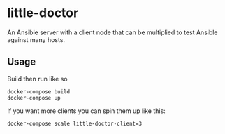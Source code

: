 # little-doctor

An Ansible server with a client node that can be multiplied to test Ansible against many hosts.

## Usage

Build then run like so
```
docker-compose build
docker-compose up
```

If you want more clients you can spin them up like this:
```
docker-compose scale little-doctor-client=3
```
